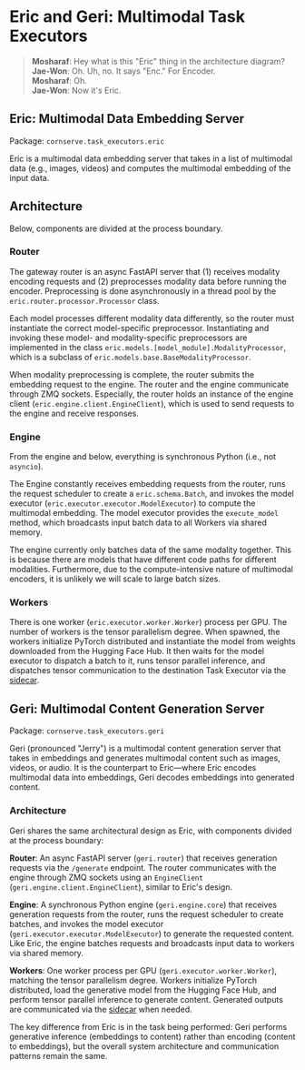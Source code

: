 # Eric and Geri: Multimodal Task Executors

> **Mosharaf**: Hey what is this "Eric" thing in the architecture diagram?  
  **Jae-Won**: Oh. Uh, no. It says "Enc." For Encoder.  
  **Mosharaf**: Oh.  
  **Jae-Won**: Now it's Eric.

## Eric: Multimodal Data Embedding Server

Package: `cornserve.task_executors.eric`

Eric is a multimodal data embedding server that takes in a list of multimodal data (e.g., images, videos) and computes the multimodal embedding of the input data.

## Architecture

Below, components are divided at the process boundary.

### Router

The gateway router is an async FastAPI server that (1) receives modality encoding requests and (2) preprocesses modality data before running the encoder.
Preprocessing is done asynchronously in a thread pool by the `eric.router.processor.Processor` class.

Each model processes different modality data differently, so the router must instantiate the correct model-specific preprocessor.
Instantiating and invoking these model- and modality-specific preprocessors are implemented in the class `eric.models.[model_module].ModalityProcessor`, which is a subclass of `eric.models.base.BaseModalityProcessor`.

When modality preprocessing is complete, the router submits the embedding request to the engine.
The router and the engine communicate through ZMQ sockets. Especially, the router holds an instance of the engine client (`eric.engine.client.EngineClient`), which is used to send requests to the engine and receive responses.

### Engine

From the engine and below, everything is synchronous Python (i.e., not `asyncio`).

The Engine constantly receives embedding requests from the router, runs the request scheduler to create a `eric.schema.Batch`, and invokes the model executor (`eric.executor.executor.ModelExecutor`) to compute the multimodal embedding.
The model executor provides the `execute_model` method, which broadcasts input batch data to all Workers via shared memory.

The engine currently only batches data of the same modality together. This is because there are models that have different code paths for different modalities. Furthermore, due to the compute-intensive nature of multimodal encoders, it is unlikely we will scale to large batch sizes.

### Workers

There is one worker (`eric.executor.worker.Worker`) process per GPU. The number of workers is the tensor parallelism degree.
When spawned, the workers initialize PyTorch distributed and instantiate the model from weights downloaded from the Hugging Face Hub.
It then waits for the model executor to dispatch a batch to it, runs tensor parallel inference, and dispatches tensor communication to the destination Task Executor via the [sidecar](sidecar.md).

## Geri: Multimodal Content Generation Server

Package: `cornserve.task_executors.geri`

Geri (pronounced "Jerry") is a multimodal content generation server that takes in embeddings and generates multimodal content such as images, videos, or audio. It is the counterpart to Eric—where Eric encodes multimodal data into embeddings, Geri decodes embeddings into generated content.

### Architecture

Geri shares the same architectural design as Eric, with components divided at the process boundary:

**Router**: An async FastAPI server (`geri.router`) that receives generation requests via the `/generate` endpoint. The router communicates with the engine through ZMQ sockets using an `EngineClient` (`geri.engine.client.EngineClient`), similar to Eric's design.

**Engine**: A synchronous Python engine (`geri.engine.core`) that receives generation requests from the router, runs the request scheduler to create batches, and invokes the model executor (`geri.executor.executor.ModelExecutor`) to generate the requested content. Like Eric, the engine batches requests and broadcasts input data to workers via shared memory.

**Workers**: One worker process per GPU (`geri.executor.worker.Worker`), matching the tensor parallelism degree. Workers initialize PyTorch distributed, load the generative model from the Hugging Face Hub, and perform tensor parallel inference to generate content. Generated outputs are communicated via the [sidecar](sidecar.md) when needed.

The key difference from Eric is in the task being performed: Geri performs generative inference (embeddings to content) rather than encoding (content to embeddings), but the overall system architecture and communication patterns remain the same.
